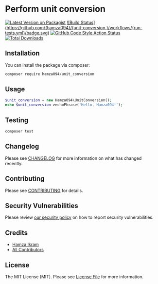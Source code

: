 # Perform unit conversion

[![Latest Version on Packagist](https://img.shields.io/packagist/v/hamza094/unit_conversion.svg?style=flat-square)](https://packagist.org/packages/hamza094/unit_conversion)
[![Build Status](https://github.com/{hamza094}/{unit-conversion
}/workflows/{run-tests.yml}/badge.svg)](https://github.com/{hamza094}/{unit-conversion}/actions)
[![GitHub Code Style Action Status](https://img.shields.io/github/workflow/status/hamza094/unit_conversion/Check%20&%20fix%20styling?label=code%20style)](https://github.com/hamza094/unit_conversion/actions?query=workflow%3A"Check+%26+fix+styling"+branch%3Amaster)
[![Total Downloads](https://img.shields.io/packagist/dt/hamza094/unit_conversion.svg?style=flat-square)](https://packagist.org/packages/hamza094/unit_conversion)


## Installation

You can install the package via composer:

```bash
composer require hamza094/unit_conversion
```

## Usage

```php
$unit_conversion = new Hamza094\UnitConversion();
echo $unit_conversion->echoPhrase('Hello, Hamza094!');
```

## Testing

```bash
composer test
```

## Changelog

Please see [CHANGELOG](CHANGELOG.md) for more information on what has changed recently.

## Contributing

Please see [CONTRIBUTING](.github/CONTRIBUTING.md) for details.

## Security Vulnerabilities

Please review [our security policy](../../security/policy) on how to report security vulnerabilities.

## Credits

- [Hamza Ikram](https://github.com/hamza094)
- [All Contributors](../../contributors)

## License

The MIT License (MIT). Please see [License File](LICENSE.md) for more information.
